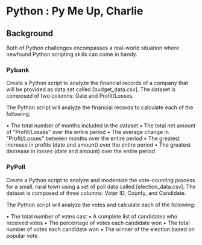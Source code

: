 # Python : Py Me Up, Charlie

## Background
Both of Python challenges encompasses a real-world situation where newfound Python scripting skills can come in handy. 

### Pybank
Create a Python script to analyze the financial records of a company that will be provided as data set called [budget_data.csv]. The dataset is composed of two columns: Date and Profit/Losses.

The Python script will analyze the financial records to calculate each of the following:

•	The total number of months included in the dataset
•	The total net amount of "Profit/Losses" over the entire period
•	The average change in "Profit/Losses" between months over the entire period
•	The greatest increase in profits (date and amount) over the entire period
•	The greatest decrease in losses (date and amount) over the entire period

### PyPoll
Create a Python script to analyze and modernize the vote-counting process for a small, rural town using a set of poll data called [election_data.csv]. The dataset is composed of three columns: Voter ID, County, and Candidate.

The Python script will analyze the votes and calculate each of the following:

•	The total number of votes cast
•	A complete list of candidates who received votes
•	The percentage of votes each candidate won
•	The total number of votes each candidate won
•	The winner of the election based on popular vote





